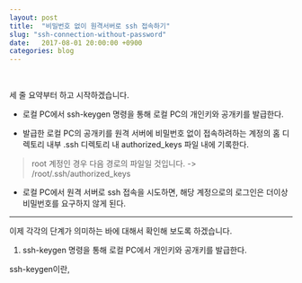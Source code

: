 ```yaml
---
layout: post
title:  "비밀번호 없이 원격서버로 ssh 접속하기"
slug: "ssh-connection-without-password"
date:   2017-08-01 20:00:00 +0900
categories: blog
---
```


<div class="fb-like" data-href="https://fureweb-com.github.io{{page.url}}" data-layout="button_count" data-action="like" data-size="small" data-show-faces="true" data-share="true"></div>
<br>

세 줄 요약부터 하고 시작하겠습니다.

- 로컬 PC에서 ssh-keygen 명령을 통해 로컬 PC의 개인키와 공개키를 발급한다.  

- 발급한 로컬 PC의 공개키를 원격 서버에 비밀번호 없이 접속하려하는 계정의 홈 디렉토리 내부 .ssh 디렉토리 내 authorized_keys 파일 내에 기록한다.   
> root 계정인 경우 다음 경로의 파일일 것입니다. -> /root/.ssh/authorized_keys

- 로컬 PC에서 원격 서버로 ssh 접속을 시도하면, 해당 계정으로의 로그인은 더이상 비밀번호를 요구하지 않게 된다.

---

이제 각각의 단계가 의미하는 바에 대해서 확인해 보도록 하겠습니다.


1. ssh-keygen 명령을 통해 로컬 PC에서 개인키와 공개키를 발급한다.

ssh-keygen이란, 



  
  
<div class="fb-comments" data-href="https://fureweb-com.github.io{{page.url}}" data-width="100%" data-numposts="10"></div>

<div id="fb-root"></div>
<script>(function(d, s, id) {
  var js, fjs = d.getElementsByTagName(s)[0];
  if (d.getElementById(id)) return;
  js = d.createElement(s); js.id = id;
  js.src = "//connect.facebook.net/ko_KR/sdk.js#xfbml=1&version=v2.10&appId=403216550080274";
  fjs.parentNode.insertBefore(js, fjs);
}(document, 'script', 'facebook-jssdk'));</script>